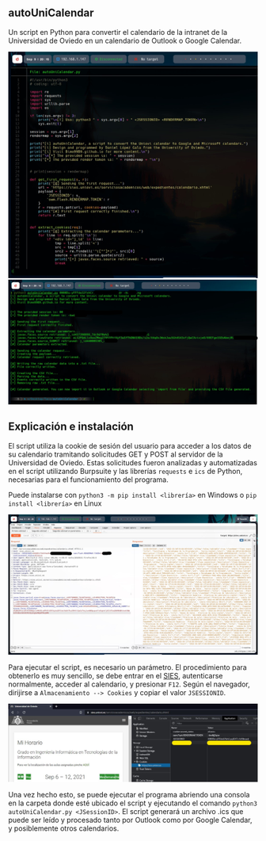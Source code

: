 ## autoUniCalendar

Un script en Python para convertir el calendario de la intranet de la Universidad de Oviedo en un calendario de Outlook o Google Calendar.

![](/assets/cat.jpg)
![](/assets/script.jpg)

## Explicación e instalación

El script utiliza la cookie de sesión del usuario para acceder a los datos de su calendario tramitando solicitudes GET y POST al servidor de la Universidad de Oviedo.
Estas solicitudes fueron analizadas y automatizadas en el script utilizando Burpsuite y las librerías `requests` e `ics` de Python, necesarias para el funcionamiento del programa.

Puede instalarse con `python3 -m pip install <librería>` en Windows o `pip install <librería>` en Linux

![](/assets/burp.jpg)

Para ejecutar el script, es necesario un parámetro. El procedimiento para obtenerlo es muy sencillo, se debe entrar en el [SIES](https://sies.uniovi.es/serviciosacademicos/web/expedientes/calendario.xhtml), autenticarse normalmente, acceder al calendario, y presionar `F12`. Según el navegador, dirijirse a `Almacenamiento --> Cookies` y copiar el valor `JSESSIONID`.

![](/assets/cookies.jpg)

Una vez hecho esto, se puede ejecutar el programa abriendo una consola en la carpeta donde esté ubicado el script y ejecutando el comando `python3 autoUniCalendar.py <JSessionID>`. El script generará un archivo .ics que puede ser leído y procesado tanto por Outlook como por Google Calendar, y posiblemente otros calendarios.
